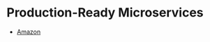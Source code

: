 # Production-Ready Microservices

* [Amazon](https://www.amazon.com/Production-Ready-Microservices-Susan-Fowler/dp/1491965975)